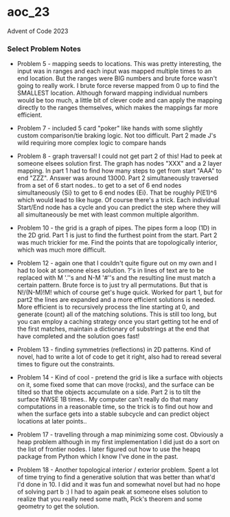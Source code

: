 # aoc_23

Advent of Code 2023


### Select Problem Notes

- Problem 5 - mapping seeds to locations.  This was pretty interesting, the input was in ranges and each input was mapped multiple times to an end location.  But the ranges were BIG numbers and brute force wasn't going to really work.  I brute force reverse mapped from 0 up to find the SMALLEST location.  Although forward mapping individual numbers would be too much, a little bit of clever code and can apply the mapping directly to the ranges themselves, which makes the mappings far more efficient.

- Problem 7 - included 5 card "poker" like hands with some slightly custom comparison/tie braking logic.  Not too difficult.  Part 2 made J's wild requiring more complex logic to compare hands

- Problem 8 - graph traversal!  I could not get part 2 of this!  Had to peek at someone elsees solution first.  The graph has nodes "XXX" and a 2 layer mapping.  In part 1 had to find how many steps to get from start "AAA" to end "ZZZ".  Answer was around 13000.  Part 2 simultaneously traversed from a set of 6 start nodes..  to get to a set of 6 end nodes simultaneously {Si} to get to 6 end nodes {Ei}.  That be roughly P(E1)^6 which would lead to like huge.  Of course there's a trick.  Each individual Start/End node has a cycle and you can predict the step where they will all simultaneously be met with least common multiple algorithm. 
- Problem 10 - the grid is a graph of pipes.  The pipes form a loop (1D) in the 2D grid.  Part 1 is just to find the furthest point from the start.  Part 2 was much trickier for me. Find the points that are topologically interior, which was much more difficult.

- Problem 12 - again one that I couldn't quite figure out on my own and I had to look at someone elses solution.  ?'s in lines of text are to be replaced with M '.''s and N-M '#''s and the resulting line must match a certain pattern.  Brute force is to just try all permutations.  But that is N!/(N-M)!M! which of course get's huge quick.  Worked for part 1, but for part2 the lines are expanded and a more efficient solutions is needed.  More efficient is to recursively process the line starting at 0, and generate (count) all of the matching solutions.  This is still too long, but you can employ a caching strategy once you start getting tot he end of the first matches, maintain a dictionary of substrings at the end that have completed and the solution goes fast!

- Problem 13 - finding symmetries (reflections) in 2D patterns.  Kind of novel, had to write a lot of code to get it right, also had to reread several times to figure out the constraints.

- Problem 14 - Kind of cool - pretend the grid is like a surface with objects on it, some fixed some that can move (rocks), and the surface can be tilted so that the objects accumulate on a side.  Part 2 is to tilt the surface NWSE 1B times..  My computer can't really do that many computations in a reasonable time, so the trick is to find out how and when the surface gets into a stable subcycle and can predict object locations at later points..

- Problem 17 - travelling through a map minimizing some cost.  Obviously a heap problem although in my first implementation I did just do a sort on the list of frontier nodes.  I later figured out how to use the heapq package from Python which I know I've done in the past.

- Problem 18 - Another topological interior / exterior problem.  Spent a lot of time trying to find a generative solution that was better than what'd I'd done in 10.  I did and it was fun and somewhat novel but had no hope of solving part b :)  I had to again peak at someone elses solution to realize that you really need some math, Pick's theorem and some geometry to get the solution.
